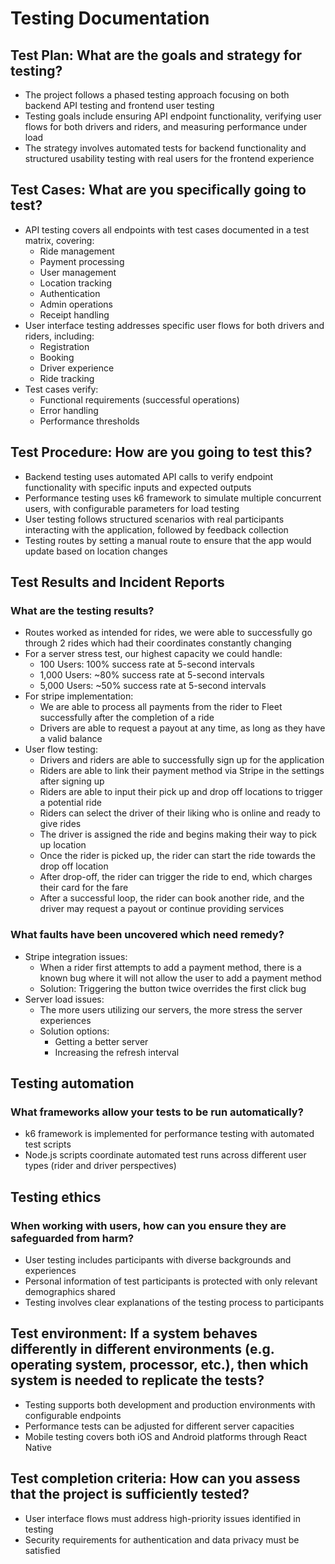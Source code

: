 # Testing Documentation

## Test Plan: What are the goals and strategy for testing?
- The project follows a phased testing approach focusing on both backend API testing and frontend user testing
- Testing goals include ensuring API endpoint functionality, verifying user flows for both drivers and riders, and measuring performance under load
- The strategy involves automated tests for backend functionality and structured usability testing with real users for the frontend experience

## Test Cases: What are you specifically going to test?
- API testing covers all endpoints with test cases documented in a test matrix, covering:
  - Ride management
  - Payment processing
  - User management
  - Location tracking
  - Authentication
  - Admin operations
  - Receipt handling
- User interface testing addresses specific user flows for both drivers and riders, including:
  - Registration
  - Booking
  - Driver experience
  - Ride tracking
- Test cases verify:
  - Functional requirements (successful operations)
  - Error handling
  - Performance thresholds

## Test Procedure: How are you going to test this?
- Backend testing uses automated API calls to verify endpoint functionality with specific inputs and expected outputs
- Performance testing uses k6 framework to simulate multiple concurrent users, with configurable parameters for load testing
- User testing follows structured scenarios with real participants interacting with the application, followed by feedback collection
- Testing routes by setting a manual route to ensure that the app would update based on location changes 

## Test Results and Incident Reports
### What are the testing results?
- Routes worked as intended for rides, we were able to successfully go through 2 rides which had their coordinates constantly changing
- For a server stress test, our highest capacity we could handle: 
  - 100 Users: 100% success rate at 5-second intervals
  - 1,000 Users: ~80% success rate at 5-second intervals
  - 5,000 Users: ~50% success rate at 5-second intervals
- For stripe implementation:
  - We are able to process all payments from the rider to Fleet successfully after the completion of a ride
  - Drivers are able to request a payout at any time, as long as they have a valid balance
- User flow testing:
  - Drivers and riders are able to successfully sign up for the application
  - Riders are able to link their payment method via Stripe in the settings after signing up
  - Riders are able to input their pick up and drop off locations to trigger a potential ride
  - Riders can select the driver of their liking who is online and ready to give rides
  - The driver is assigned the ride and begins making their way to pick up location
  - Once the rider is picked up, the rider can start the ride towards the drop off location
  - After drop-off, the rider can trigger the ride to end, which charges their card for the fare
  - After a successful loop, the rider can book another ride, and the driver may request a payout or continue providing services

### What faults have been uncovered which need remedy?
- Stripe integration issues:
  - When a rider first attempts to add a payment method, there is a known bug where it will not allow the user to add a payment method
  - Solution: Triggering the button twice overrides the first click bug
- Server load issues:
  - The more users utilizing our servers, the more stress the server experiences
  - Solution options: 
    - Getting a better server
    - Increasing the refresh interval

## Testing automation
### What frameworks allow your tests to be run automatically?
- k6 framework is implemented for performance testing with automated test scripts
- Node.js scripts coordinate automated test runs across different user types (rider and driver perspectives)

## Testing ethics
### When working with users, how can you ensure they are safeguarded from harm?
- User testing includes participants with diverse backgrounds and experiences
- Personal information of test participants is protected with only relevant demographics shared
- Testing involves clear explanations of the testing process to participants

## Test environment: If a system behaves differently in different environments (e.g. operating system, processor, etc.), then which system is needed to replicate the tests?
- Testing supports both development and production environments with configurable endpoints
- Performance tests can be adjusted for different server capacities
- Mobile testing covers both iOS and Android platforms through React Native

## Test completion criteria: How can you assess that the project is sufficiently tested?
- User interface flows must address high-priority issues identified in testing
- Security requirements for authentication and data privacy must be satisfied
